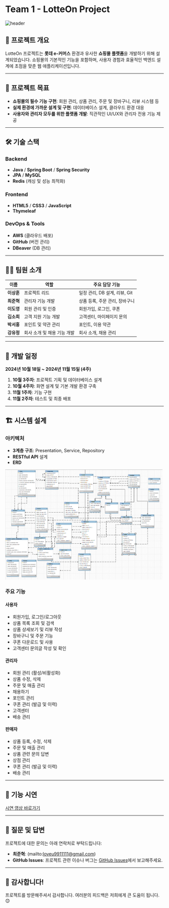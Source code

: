 # Team 1 - LotteOn Project

![header](https://capsule-render.vercel.app/api?type=wave&color=gradient&height=250&section=header&text=🛒LotteOn%20Project🛒&fontSize=70&fontAlign=50)

## 📖 프로젝트 개요
LotteOn 프로젝트는 **롯데 e-커머스** 환경과 유사한 **쇼핑몰 플랫폼**을 개발하기 위해 설계되었습니다. 쇼핑몰의 기본적인 기능을 포함하며, 사용자 경험과 효율적인 백엔드 설계에 초점을 맞춘 웹 애플리케이션입니다.

---

## 🎯 프로젝트 목표
- **쇼핑몰의 필수 기능 구현**: 회원 관리, 상품 관리, 주문 및 장바구니, 리뷰 시스템 등
- **실제 환경에 가까운 설계 및 구현**: 데이터베이스 설계, 클라우드 환경 대응
- **사용자와 관리자 모두를 위한 플랫폼 개발**: 직관적인 UI/UX와 관리자 전용 기능 제공

---

## 🛠️ 기술 스택
### Backend
- **Java** / **Spring Boot** / **Spring Security**
- **JPA** / **MySQL**
- **Redis** (캐싱 및 성능 최적화)

### Frontend
- **HTML5** / **CSS3** / **JavaScript**
- **Thymeleaf**

### DevOps & Tools
- **AWS** (클라우드 배포)
- **GitHub** (버전 관리)
- **DBeaver** (DB 관리)

---

## 👩‍💻 팀원 소개
| 이름     | 역할                      | 주요 담당 기능              |
|----------|---------------------------|-----------------------------|
| **이상훈** | 프로젝트 리드             | 일정 관리, DB 설계, 리뷰, Git |
| **최준혁** | 관리자 기능 개발           | 상품 등록, 주문 관리, 장바구니 |
| **이도영** | 회원 관리 및 인증          | 회원가입, 로그인, 쿠폰      |
| **김소희** | 고객 지원 기능 개발        | 고객센터, 마이페이지 문의    |
| **박서홍** | 포인트 및 약관 관리        | 포인트, 이용 약관           |
| **강유정** | 회사 소개 및 채용 기능 개발 | 회사 소개, 채용 관리        |

---

## 📅 개발 일정
**2024년 10월 18일 ~ 2024년 11월 15일 (4주)**

1. **10월 3주차**: 프로젝트 기획 및 데이터베이스 설계
2. **10월 4주차**: 화면 설계 및 기본 개발 환경 구축
3. **11월 1주차**: 기능 구현
4. **11월 2주차**: 테스트 및 최종 배포

---

## 🏗️ 시스템 설계

### 아키텍처
- **3계층 구조**: Presentation, Service, Repository
- **RESTful API** 설계
- **ERD**
<img src="./LotteERD.png" alt="ERD 다이어그램" width="500px">

### 주요 기능
#### 사용자
- 회원가입, 로그인/로그아웃
- 상품 목록 조회 및 검색
- 상품 상세보기 및 리뷰 작성
- 장바구니 및 주문 기능
- 쿠폰 다운로드 및 사용
- 고객센터 문의글 작성 및 확인 

#### 관리자
- 회원 관리 (활성/비활성화)
- 상품 수정, 삭제
- 주문 및 매출 관리
- 채용하기
- 포인트 관리
- 쿠폰 관리 (발급 및 이력)
- 고객센터
- 배송 관리

#### 판매자 
- 상품 등록, 수정, 삭제
- 주문 및 매출 관리
- 상품 관련 문의 답변
- 상점 관리
- 쿠폰 관리 (발급 및 이력)
- 배송 관리

---

## 🎥 기능 시연
[시연 영상 바로가기](https://youtu.be/3lCmbhZeRjE) 

---

## 🤝 질문 및 답변
프로젝트에 대한 문의는 아래 연락처로 부탁드립니다:
- **최준혁**: (mailto:loveu9911111@gmail.com)
- **GitHub Issues**: 프로젝트 관련 이슈나 버그는 [GitHub Issues](https://github.com/team1-lotteon/issues)에서 보고해주세요.

---

## 🌟 감사합니다!  
프로젝트를 방문해주셔서 감사합니다. 여러분의 피드백은 저희에게 큰 도움이 됩니다. 😊
